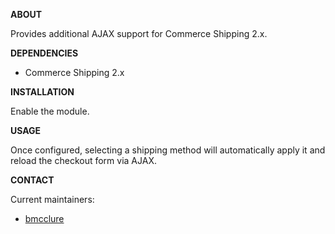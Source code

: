 **ABOUT**

Provides additional AJAX support for Commerce Shipping 2.x.

**DEPENDENCIES**

- Commerce Shipping 2.x

**INSTALLATION**

Enable the module.

**USAGE**

Once configured, selecting a shipping method will automatically apply it and reload the checkout form via AJAX.

**CONTACT**

Current maintainers:
* [bmcclure](https://www.drupal.org/user/278485)
